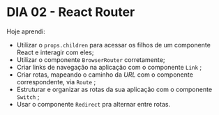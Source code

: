 # DIA 02 - React Router

Hoje aprendi:

- Utilizar o `props.children` para acessar os filhos de um componente React e interagir com eles;
- Utilizar o componente `BrowserRouter` corretamente;
- Criar links de navegação na aplicação com o componente `Link` ;
- Criar rotas, mapeando o caminho da *URL* com o componente correspondente, via `Route` ;
- Estruturar e organizar as rotas da sua aplicação com o componente `Switch` ;
- Usar o componente `Redirect` pra alternar entre rotas.


